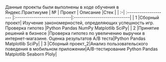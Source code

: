 
Данные проекты были выполнены в ходе обучения в Яндекс.Практикуме
| № | Проект                 | Описание                    |Стек                         |
| :-| :--------------------  |:----------------------------|:----------------------------|
| 1 |Сборный проект| Изучение закономерностей, определяющих успешность игр. Проверка гипотез  |Python Pandas NumPy Matplotlib SciPy|
| 2 |Принятие решений в бизнесе |Проверка гипотез по увеличению выручки в интернет-магазине. Оценка результатов A/B теста|Python Pandas Matplotlib SciPy|
| 3 |Сборный проект_2|Анализ пользовательского поведения в мобильном приложении|A/B-тестирование Python Pandas Matplotlib Seaborn Ploly|
